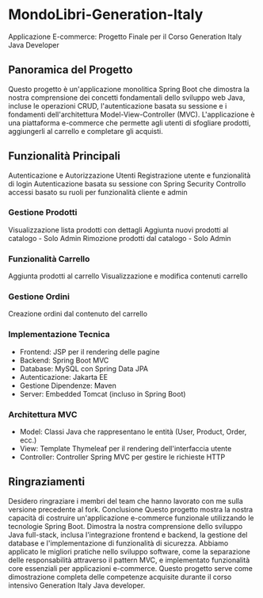 # MondoLibri-Generation-Italy

Applicazione E-commerce: Progetto Finale per il Corso Generation Italy Java Developer

## Panoramica del Progetto
Questo progetto è un'applicazione monolitica Spring Boot che dimostra la nostra comprensione dei concetti fondamentali dello sviluppo web Java, incluse le operazioni CRUD, l'autenticazione basata su sessione e i fondamenti dell'architettura Model-View-Controller (MVC). L'applicazione è una piattaforma e-commerce che permette agli utenti di sfogliare prodotti, aggiungerli al carrello e completare gli acquisti.

## Funzionalità Principali
Autenticazione e Autorizzazione Utenti
Registrazione utente e funzionalità di login
Autenticazione basata su sessione con Spring Security
Controllo accessi basato su ruoli per funzionalità cliente e admin

### Gestione Prodotti 
Visualizzazione lista prodotti con dettagli 
Aggiunta nuovi prodotti al catalogo  - Solo Admin
Rimozione prodotti dal catalogo  - Solo Admin

### Funzionalità Carrello
Aggiunta prodotti al carrello
Visualizzazione e modifica contenuti carrello

### Gestione Ordini
Creazione ordini dal contenuto del carrello

### Implementazione Tecnica
- Frontend: JSP per il rendering delle pagine
- Backend: Spring Boot MVC
- Database: MySQL con Spring Data JPA
- Autenticazione: Jakarta EE
- Gestione Dipendenze: Maven
- Server: Embedded Tomcat (incluso in Spring Boot)

### Architettura MVC
- Model: Classi Java che rappresentano le entità (User, Product, Order, ecc.)
- View: Template Thymeleaf per il rendering dell'interfaccia utente
- Controller: Controller Spring MVC per gestire le richieste HTTP

## Ringraziamenti
Desidero ringraziare i membri del team che hanno lavorato con me sulla versione precedente al fork.
Conclusione
Questo progetto mostra la nostra capacità di costruire un'applicazione e-commerce funzionale utilizzando le tecnologie Spring Boot. Dimostra la nostra comprensione dello sviluppo Java full-stack, inclusa l'integrazione frontend e backend, la gestione del database e l'implementazione di funzionalità di sicurezza.
Abbiamo applicato le migliori pratiche nello sviluppo software, come la separazione delle responsabilità attraverso il pattern MVC, e implementato funzionalità core essenziali per applicazioni e-commerce. Questo progetto serve come dimostrazione completa delle competenze acquisite durante il corso intensivo Generation Italy Java developer.

